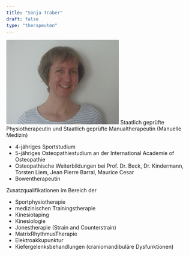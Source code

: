 ```yaml
---
title: "Sonja Traber"
draft: false
type: "therapeuten"
---
```

![Sonja Traber](/img/sonja.png)
Staatlich geprüfte Physiotherapeutin und Staatlich geprüfte Manualtherapeutin (Manuelle Medizin)
    
* 4-jähriges Sportstudium
* 5-jähriges Osteopathiestudium an der International Academie of Osteopathie
* Osteopathische Weiterbildungen bei Prof. Dr. Beck, Dr. Kindermann, Torsten Liem, Jean Pierre Barral, Maurice Cesar
* Bowentherapeutin

Zusatzqualifikationen im Bereich der

* Sportphysiotherapie
* medizinischen Trainingstherapie
* Kinesiotaping
* Kinesiologie
* Jonestherapie (Strain and Counterstrain)
* MatrixRhythmusTherapie
* Elektroakkupunktur
* Kiefergelenksbehandlungen (craniomandibuläre Dysfunktionen)
